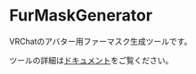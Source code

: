# FurMaskGenerator

VRChatのアバター用ファーマスク生成ツールです。

ツールの詳細は[ドキュメント](https://blancrenard.github.io/NolaTools-Manual/)をご覧ください。